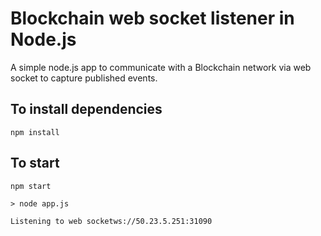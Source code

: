 # Blockchain web socket listener in Node.js

A simple node.js app to communicate with a Blockchain network via web socket to capture published events.

## To install dependencies

```npm install```

## To start 

```
npm start

> node app.js
   
Listening to web socketws://50.23.5.251:31090

```

